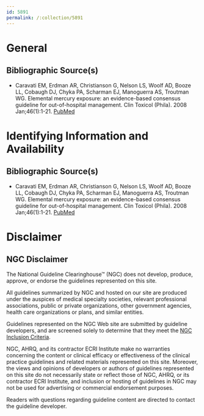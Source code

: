 ```yaml
---
id: 5891
permalink: /:collection/5891
---
```


# General

## Bibliographic Source(s)

- Caravati EM, Erdman AR, Christianson G, Nelson LS, Woolf AD, Booze LL, Cobaugh DJ, Chyka PA, Scharman EJ, Manoguerra AS, Troutman WG. Elemental mercury exposure: an evidence-based consensus guideline for out-of-hospital management. Clin Toxicol (Phila). 2008 Jan;46(1):1-21. [ PubMed ](http://www.ncbi.nlm.nih.gov/entrez/query.fcgi?cmd=Retrieve&db=pubmed&dopt=Abstract&list_uids=18167033)

# Identifying Information and Availability

## Bibliographic Source(s)

- Caravati EM, Erdman AR, Christianson G, Nelson LS, Woolf AD, Booze LL, Cobaugh DJ, Chyka PA, Scharman EJ, Manoguerra AS, Troutman WG. Elemental mercury exposure: an evidence-based consensus guideline for out-of-hospital management. Clin Toxicol (Phila). 2008 Jan;46(1):1-21. [ PubMed ](http://www.ncbi.nlm.nih.gov/entrez/query.fcgi?cmd=Retrieve&db=pubmed&dopt=Abstract&list_uids=18167033)

# Disclaimer

## NGC Disclaimer

The National Guideline Clearinghouse™ (NGC) does not develop, produce, approve, or endorse the guidelines represented on this site.

All guidelines summarized by NGC and hosted on our site are produced under the auspices of medical specialty societies, relevant professional associations, public or private organizations, other government agencies, health care organizations or plans, and similar entities.

Guidelines represented on the NGC Web site are submitted by guideline developers, and are screened solely to determine that they meet the [NGC Inclusion Criteria](/help-and-about/summaries/inclusion-criteria).

NGC, AHRQ, and its contractor ECRI Institute make no warranties concerning the content or clinical efficacy or effectiveness of the clinical practice guidelines and related materials represented on this site. Moreover, the views and opinions of developers or authors of guidelines represented on this site do not necessarily state or reflect those of NGC, AHRQ, or its contractor ECRI Institute, and inclusion or hosting of guidelines in NGC may not be used for advertising or commercial endorsement purposes.

Readers with questions regarding guideline content are directed to contact the guideline developer.

